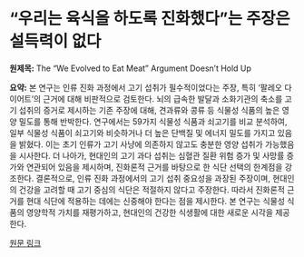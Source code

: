 # “우리는 육식을 하도록 진화했다”는 주장은 설득력이 없다

**원제목:** The “We Evolved to Eat Meat” Argument Doesn’t Hold Up

**요약:** 본 연구는 인류 진화 과정에서 고기 섭취가 필수적이었다는 주장, 특히 ‘팔레오 다이어트’의 근거에 대해 비판적으로 검토한다.  뇌의 급속한 발달과 소화기관의 축소를 고기 섭취의 증거로 제시하는 기존 주장에 대해,  견과류와 콩류 등 식물성 식품의 높은 영양 밀도를 통해 반박한다.  연구에서는 59가지 식물성 식품과 쇠고기를 비교 분석하여,  일부 식물성 식품이 쇠고기와 비슷하거나 더 높은 단백질 및 에너지 밀도를 가지고 있음을 밝혔다.  이는 초기 인류가 고기 사냥에 의존하지 않고도 충분한 영양 섭취가 가능했음을 시사한다.  더 나아가,  현대인의 고기 과다 섭취는 심혈관 질환 위험 증가 및 사망률 증가와 연관되어 있음을 제시하며,  진화론적 근거를 바탕으로 한 식단 선택의 한계점을 강조한다.  결론적으로, 인류 진화 과정에서의 고기 섭취 중요성을 과장된 주장이며, 현대인의 건강을 고려할 때 고기 중심의 식단은 적절하지 않다고 주장한다.  따라서 진화론적 근거를 현대 식단에 적용하는 데에는 신중해야 한다는 점을 제시한다.  본 연구는 식물성 식품의 영양학적 가치를 재평가하고, 현대인의 건강한 식생활에 대한 새로운 시각을 제공한다.

[원문 링크](https://nautil.us/the-we-evolved-to-eat-meat-argument-doesnt-hold-up-1225358/)
